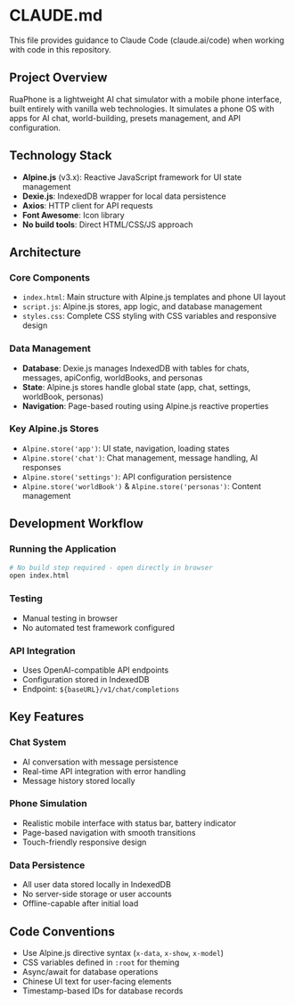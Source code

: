 # CLAUDE.md

This file provides guidance to Claude Code (claude.ai/code) when working with code in this repository.

## Project Overview

RuaPhone is a lightweight AI chat simulator with a mobile phone interface, built entirely with vanilla web technologies. It simulates a phone OS with apps for AI chat, world-building, presets management, and API configuration.

## Technology Stack

- **Alpine.js** (v3.x): Reactive JavaScript framework for UI state management
- **Dexie.js**: IndexedDB wrapper for local data persistence
- **Axios**: HTTP client for API requests
- **Font Awesome**: Icon library
- **No build tools**: Direct HTML/CSS/JS approach

## Architecture

### Core Components
- `index.html`: Main structure with Alpine.js templates and phone UI layout
- `script.js`: Alpine.js stores, app logic, and database management
- `styles.css`: Complete CSS styling with CSS variables and responsive design

### Data Management
- **Database**: Dexie.js manages IndexedDB with tables for chats, messages, apiConfig, worldBooks, and personas
- **State**: Alpine.js stores handle global state (app, chat, settings, worldBook, personas)
- **Navigation**: Page-based routing using Alpine.js reactive properties

### Key Alpine.js Stores
- `Alpine.store('app')`: UI state, navigation, loading states
- `Alpine.store('chat')`: Chat management, message handling, AI responses
- `Alpine.store('settings')`: API configuration persistence
- `Alpine.store('worldBook')` & `Alpine.store('personas')`: Content management

## Development Workflow

### Running the Application
```bash
# No build step required - open directly in browser
open index.html
```

### Testing
- Manual testing in browser
- No automated test framework configured

### API Integration
- Uses OpenAI-compatible API endpoints
- Configuration stored in IndexedDB
- Endpoint: `${baseURL}/v1/chat/completions`

## Key Features

### Chat System
- AI conversation with message persistence
- Real-time API integration with error handling
- Message history stored locally

### Phone Simulation
- Realistic mobile interface with status bar, battery indicator
- Page-based navigation with smooth transitions
- Touch-friendly responsive design

### Data Persistence
- All user data stored locally in IndexedDB
- No server-side storage or user accounts
- Offline-capable after initial load

## Code Conventions

- Use Alpine.js directive syntax (`x-data`, `x-show`, `x-model`)
- CSS variables defined in `:root` for theming
- Async/await for database operations
- Chinese UI text for user-facing elements
- Timestamp-based IDs for database records